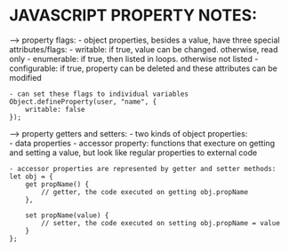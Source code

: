 JAVASCRIPT PROPERTY NOTES:
============================================================================================

--> property flags:
    - object properties, besides a value, have three special attributes/flags:
        - writable: if true, value can be changed. otherwise, read only
        - enumerable: if true, then listed in loops. otherwise not listed
        - configurable: if true, property can be deleted and these attributes can be modified
    
    - can set these flags to individual variables
    Object.defineProperty(user, "name", {
        writable: false
    });

--> property getters and setters:
    - two kinds of object properties:   
        - data properties
        - accessor property: functions that execture on getting and setting a value, but look like regular properties to external code
    
    - accessor properties are represented by getter and setter methods:
    let obj = {
        get propName() {
            // getter, the code executed on getting obj.propName
        },

        set propName(value) {
            // setter, the code executed on setting obj.propName = value
        }
    };
